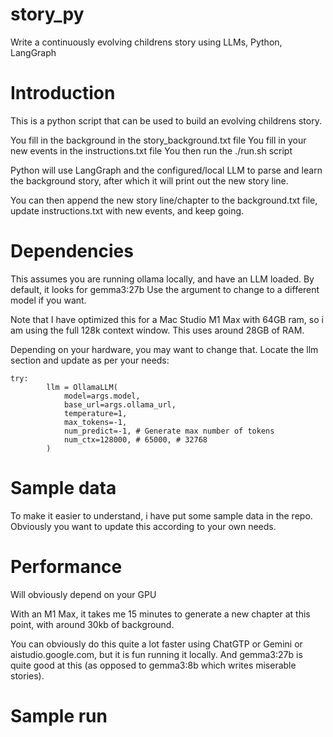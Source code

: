 # story_py
Write a continuously evolving childrens story using LLMs, Python, LangGraph

# Introduction

This is a python script that can be used to build an evolving childrens story.

You fill in the background in the story_background.txt file
You fill in your new events in the instructions.txt file
You then run the ./run.sh script 

Python will use LangGraph and the configured/local LLM to parse and learn the background story, after which it will print out the new story line.

You can then append the new story line/chapter to the background.txt file, update instructions.txt with new events, and keep going.

# Dependencies
This assumes you are running ollama locally, and have an LLM loaded. By default, it looks for gemma3:27b
Use the argument to change to a different model if you want.

Note that I have optimized this for a Mac Studio M1 Max with 64GB ram, so i am using the full 128k context window. This uses around 28GB of RAM. 

Depending on your hardware, you may want to change that. Locate the llm section and update as per your needs:

```
try:
        llm = OllamaLLM(
            model=args.model,
            base_url=args.ollama_url,
            temperature=1,
            max_tokens=-1,
            num_predict=-1, # Generate max number of tokens
            num_ctx=128000, # 65000, # 32768        
        )
```

# Sample data
To make it easier to understand, i have put some sample data in the repo. Obviously you want to update this according to your own needs.

# Performance
Will obviously depend on your GPU

With an M1 Max, it takes me 15 minutes to generate a new chapter at this point, with around 30kb of background.

You can obviously do this quite a lot faster using ChatGTP or Gemini or aistudio.google.com, but it is fun running it locally. And gemma3:27b is quite good at this (as opposed to gemma3:8b which writes miserable stories).


# Sample run


